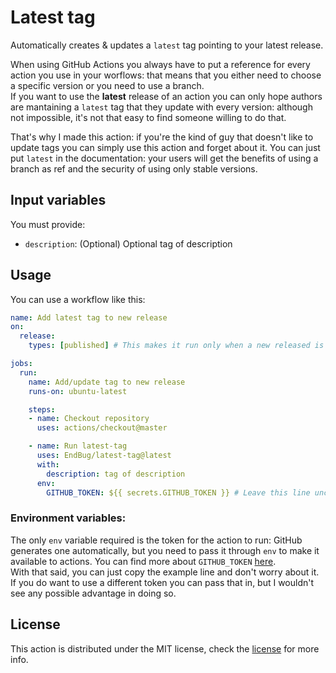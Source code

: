# Latest tag

Automatically creates & updates a `latest` tag pointing to your latest release.

When using GitHub Actions you always have to put a reference for every action you use in your worflows: that means that you either need to choose a specific version or you need to use a branch.  
If you want to use the **latest** release of an action you can only hope authors are mantaining a `latest` tag that they update with every version: although not impossible, it's not that easy to find someone willing to do that.

That's why I made this action: if you're the kind of guy that doesn't like to update tags you can simply use this action and forget about it. You can just put `latest` in the documentation: your users will get the benefits of using a branch as ref and the security of using only stable versions.

## Input variables

You must provide:

- `description`: (Optional) Optional tag of description

## Usage

You can use a workflow like this:

```yaml
name: Add latest tag to new release
on:
  release:
    types: [published] # This makes it run only when a new released is published

jobs: 
  run:
    name: Add/update tag to new release
    runs-on: ubuntu-latest

    steps: 
    - name: Checkout repository
      uses: actions/checkout@master

    - name: Run latest-tag
      uses: EndBug/latest-tag@latest
      with:
        description: tag of description
      env:
        GITHUB_TOKEN: ${{ secrets.GITHUB_TOKEN }} # Leave this line unchanged
```

### Environment variables:

The only `env` variable required is the token for the action to run: GitHub generates one automatically, but you need to pass it through `env` to make it available to actions. You can find more about `GITHUB_TOKEN` [here](https://help.github.com/en/articles/virtual-environments-for-github-actions#github_token-secret).  
With that said, you can just copy the example line and don't worry about it. If you do want to use a different token you can pass that in, but I wouldn't see any possible advantage in doing so.

## License

This action is distributed under the MIT license, check the [license](LICENSE) for more info.